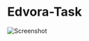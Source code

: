 # Edvora-Task

![Screenshot](https://user-images.githubusercontent.com/62368241/151665581-89deaedc-530f-486c-9443-57e4b6eae3c9.png)
